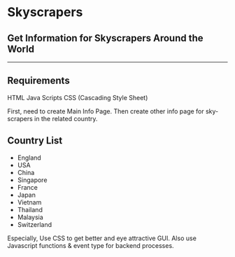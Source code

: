 # Skyscrapers
Get Information for Skyscrapers Around the World
-----------------------------------------------------------
-----------------------------------------------------------
Requirements
-----------------
HTML
Java Scripts
CSS (Cascading Style Sheet)

First, need to create Main Info Page. Then create other info page for sky-scrapers in the related country.

Country List
----------------
* England
* USA
* China
* Singapore
* France
* Japan
* Vietnam
* Thailand
* Malaysia
* Switzerland

Especially, 
Use CSS to get better and eye attractive GUI. 
Also use Javascript functions & event type for backend processes.
